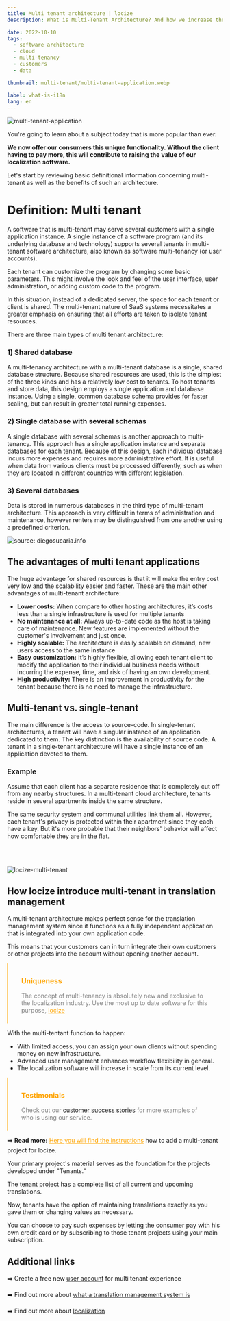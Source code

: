 ```yaml
---
title: Multi tenant architecture | locize
description: What is Multi-Tenant Architecture? And how we increase the value of the client by improving our software with it.

date: 2022-10-10
tags:
  - software architecture
  - cloud
  - multi-tenancy
  - customers
  - data

thumbnail: multi-tenant/multi-tenant-application.webp

label: what-is-i18n
lang: en
---
```


![multi-tenant-application](multi-tenant-application.webp)

You're going to learn about a subject today that is more popular than ever.

<b>We now offer our consumers this unique functionality. Without the client having to pay more, this will contribute to raising the value of our localization software.</b>

Let's start by reviewing basic definitional information concerning multi-tenant as well as the benefits of such an architecture.

# Definition: Multi tenant

A software that is multi-tenant may serve several customers with a single application instance. A single instance of a software program (and its underlying database and technology) supports several tenants in multi-tenant software architecture, also known as software multi-tenancy (or user accounts).

Each tenant can customize the program by changing some basic parameters. This might involve the look and feel of the user interface, user administration, or adding custom code to the program.

In this situation, instead of a dedicated server, the space for each tenant or client is shared. The multi-tenant nature of SaaS systems necessitates a greater emphasis on ensuring that all efforts are taken to isolate tenant resources.

There are three main types of multi tenant architecture:

### 1) Shared database
A multi-tenancy architecture with a multi-tenant database is a single, shared database structure. Because shared resources are used, this is the simplest of the three kinds and has a relatively low cost to tenants.
To host tenants and store data, this design employs a single application and database instance. Using a single, common database schema provides for faster scaling, but can result in greater total running expenses.

### 2) Single database with several schemas
A single database with several schemas is another approach to multi-tenancy. This approach has a single application instance and separate databases for each tenant. Because of this design, each individual database incurs more expenses and requires more administrative effort. It is useful when data from various clients must be processed differently, such as when they are located in different countries with different legislation.

### 3) Several databases
Data is stored in numerous databases in the third type of multi-tenant architecture. This approach is very difficult in terms of administration and maintenance, however renters may be distinguished from one another using a predefined criterion.

![source: diegosucaria.info](multi-tenant-architecture.webp)



## The advantages of multi tenant applications
The huge advantage for shared resources is that it will make the entry cost very low and the scalability easier and faster. These are the main other advantages of multi-tenant architecture:

- <b>Lower costs:</b> When compare to other hosting architectures, it’s costs less than a single infrastructure is used for multiple tenants
- <b>No maintenance at all:</b> Always up-to-date code as the host is taking care of maintenance. New features are implemented without the customer's involvement and just once.
- <b>Highly scalable:</b> The architecture is easily scalable on demand, new users access to the same instance
- <b>Easy customization:</b> It’s highly flexible, allowing each tenant client to modify the application to their individual business needs without incurring the expense, time, and risk of having an own development.
- <b>High productivity:</b> There is an improvement in productivity for the tenant because there is no need to manage the infrastructure.

## Multi-tenant vs. single-tenant
The main difference is the access to source-code. In single-tenant architectures, a tenant will have a singular instance of an application dedicated to them. 
The key distinction is the availability of source code. A tenant in a single-tenant architecture will have a single instance of an application devoted to them.


### Example
Assume that each client has a separate residence that is completely cut off from any nearby structures. In a multi-tenant cloud architecture, tenants reside in several apartments inside the same structure. 

The same security system and communal utilities link them all. However, each tenant's privacy is protected within their apartment since they each have a key. But it's more probable that their neighbors' behavior will affect how comfortable they are in the flat.

<br><br>

![locize-multi-tenant](locize-multi-tenant.webp)
## How locize introduce multi-tenant in translation management

A multi-tenant architecture makes perfect sense for the translation management system since it functions as a fully independent application that is integrated into your own application code.

This means that your customers can in turn integrate their own customers or other projects into the account without opening another account.

<div style="border-left: 0.5px solid orange;padding: 0.5rem 2rem">
<h3 style="color:orange;">Uniqueness</h3>
<p style="color:grey;">The concept of multi-tenancy is absolutely new and exclusive to the localization industry. Use the most up to date software for this purpose, <a style="color:orange" href="https://www.locize.app/register" title="locize">locize</a></p>
</div>
 

With the multi-tentant function to happen:

- With limited access, you can assign your own clients without spending money on new infrastructure.
- Advanced user management enhances workflow flexibility in general.
- The localization software will increase in scale from its current level.

<div style="border-left: 0.5px solid orange;padding: 0.5rem 2rem">
<h3 style="color:orange;">Testimonials</h3>
<p style="color:grey;">Check out our <a href="https://locize.com/customers.html" title="customer success stories">customer success stories</a> for more examples of who is using our service.</p>
</div>


➡️ <b>Read more:</b> <a style="color:orange" href="https://docs.locize.com/more/multi-tenant" title="multi tenant docs">Here you will find the instructions</a> how to add a multi-tenant project for locize. 

Your primary project's material serves as the foundation for the projects developed under "Tenants."

The tenant project has a complete list of all current and upcoming translations.

Now, tenants have the option of maintaining translations exactly as you gave them or changing values as necessary.

You can choose to pay such expenses by letting the consumer pay with his own credit card or by subscribing to those tenant projects using your main subscription.


## Additional links

➡️ Create a free new [user account](https://www.locize.app/register) for multi tenant experience

➡️ Find out more about [what a translation management system is](https://www.locize.com/blog/tms/)

➡️ Find out more about [localization](../localization/)